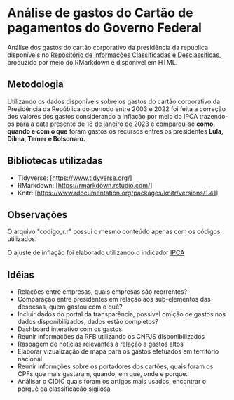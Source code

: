 # Análise de gastos do Cartão de pagamentos do Governo Federal
 
Análise dos gastos do cartão corporativo da presidência da republica disponíveis no [Repositório de informações Classificadas e Desclassificas](https://www.gov.br/secretariageral/pt-br/acesso-a-informacao/informacoes-classificadas-e-desclassificadas), produzido por meio do RMarkdown e disponível em HTML.


## Metodologia

Utilizando os dados disponíveis sobre os gastos do cartão corporativo da Presidência da República do período entre 2003 e 2022 foi feita a correção dos valores dos gastos considerando a inflação por meio do IPCA trazendo-os para a data presente de 18 de janeiro de 2023 e comparou-se **como, quando e com o que** foram gastos os recursos entres os presidentes **Lula, Dilma, Temer e Bolsonaro.**

## Bibliotecas utilizadas

* Tidyverse: [https://www.tidyverse.org/]
* RMarkdown: [https://rmarkdown.rstudio.com/]
* Knitr: [https://www.rdocumentation.org/packages/knitr/versions/1.41]

## Observações

O arquivo "codigo_r.r" possui o mesmo conteúdo apenas com os códigos utilizados.

O ajuste de inflação foi elaborado utilizando o indicador [IPCA](https://ibge.gov.br/Precos_Indices_de_Precos_ao_Consumidor/IPCA/)

## Idéias 

* Relações entre empresas, quais empresas são reorrentes?
* Comparação entre presidentes em relação aos sub-elementos das despesas, quem gastou com o quê?
* Incluir dados do portal da transparência, possivel omição de gastos nos dados disponibilizados, dados estão completos?
* Dashboard interativo com os gastos
* Reunir informações da RFB utilizando os CNPJS disponibilizados
* Raspagem de notícias relevantes à relação a gastos altos
* Elaborar vizualização de mapa para os gastos efetuados em território nacional
* Reunir informções sobre os portadores dos cartões, quais foram os CPFs que mais gastaram, quando, em que, onde e porque.
* Análisar o CIDIC quais foram os artigos mais usados, encontrar o porquê da classificação sigilosa

